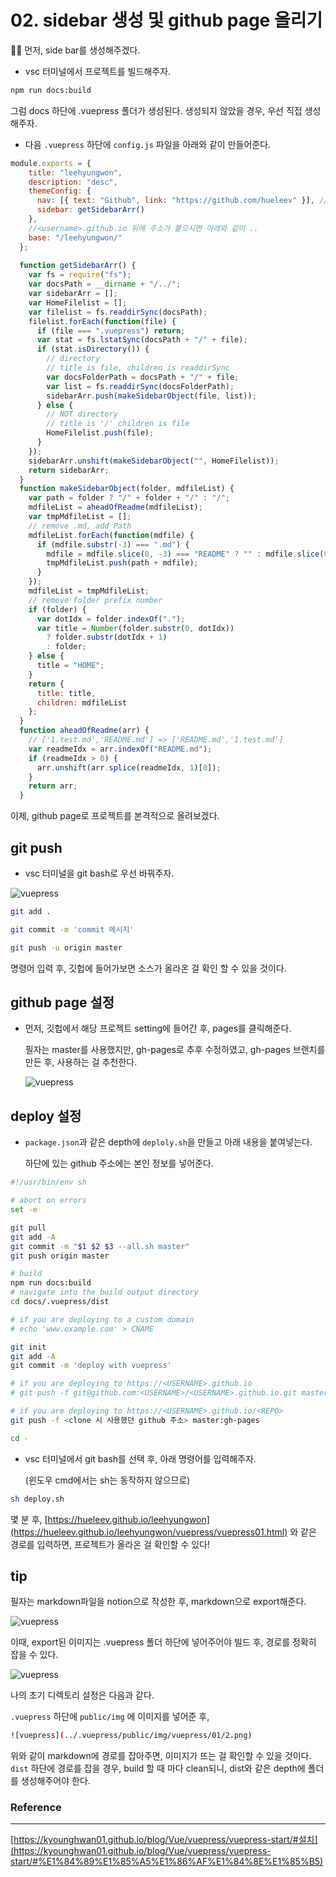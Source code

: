 # 02. sidebar 생성 및 github page 올리기

✍🏻 먼저, side bar를 생성해주겠다.

- vsc 터미널에서 프로젝트를 빌드해주자.

```bash
npm run docs:build
```

그럼 docs 하단에 .vuepress 폴더가 생성된다. 생성되지 않았을 경우, 우선 직접 생성해주자.

- 다음 `.vuepress` 하단에 `config.js` 파일을 아래와 같이 만들어준다.

```jsx
module.exports = {
    title: "leehyungwon",
    description: "desc",
    themeConfig: {
      nav: [{ text: "Github", link: "https://github.com/hueleev" }], // github주소
      sidebar: getSidebarArr()
    },
    //<username>.github.io 뒤에 주소가 붙으시면 아래와 같이 ..
    base: "/leehyungwon/"
  };
  
  function getSidebarArr() {
    var fs = require("fs");
    var docsPath = __dirname + "/../";
    var sidebarArr = [];
    var HomeFilelist = [];
    var filelist = fs.readdirSync(docsPath);
    filelist.forEach(function(file) {
      if (file === ".vuepress") return;
      var stat = fs.lstatSync(docsPath + "/" + file);
      if (stat.isDirectory()) {
        // directory
        // title is file, children is readdirSync
        var docsFolderPath = docsPath + "/" + file;
        var list = fs.readdirSync(docsFolderPath);
        sidebarArr.push(makeSidebarObject(file, list));
      } else {
        // NOT directory
        // title is '/' children is file
        HomeFilelist.push(file);
      }
    });
    sidebarArr.unshift(makeSidebarObject("", HomeFilelist));
    return sidebarArr;
  }
  function makeSidebarObject(folder, mdfileList) {
    var path = folder ? "/" + folder + "/" : "/";
    mdfileList = aheadOfReadme(mdfileList);
    var tmpMdfileList = [];
    // remove .md, add Path
    mdfileList.forEach(function(mdfile) {
      if (mdfile.substr(-3) === ".md") {
        mdfile = mdfile.slice(0, -3) === "README" ? "" : mdfile.slice(0, -3);
        tmpMdfileList.push(path + mdfile);
      }
    });
    mdfileList = tmpMdfileList;
    // remove folder prefix number
    if (folder) {
      var dotIdx = folder.indexOf(".");
      var title = Number(folder.substr(0, dotIdx))
        ? folder.substr(dotIdx + 1)
        : folder;
    } else {
      title = "HOME";
    }
    return {
      title: title,
      children: mdfileList
    };
  }
  function aheadOfReadme(arr) {
    // ['1.test.md','README.md'] => ['README.md','1.test.md']
    var readmeIdx = arr.indexOf("README.md");
    if (readmeIdx > 0) {
      arr.unshift(arr.splice(readmeIdx, 1)[0]);
    }
    return arr;
  }
```

이제, github page로 프로젝트를 본격적으로 올려보겠다.

## git push

- vsc 터미널을 git bash로 우선 바꿔주자.

![vuepress](../.vuepress/public/img/vuepress/02/1.png)

```bash
git add .
```

```bash
git commit -m 'commit 메시지'
```

```bash
git push -u origin master
```

명령어 입력 후, 깃헙에 들어가보면 소스가 올라온 걸 확인 할 수 있을 것이다.

## github page 설정

- 먼저, 깃헙에서 해당 프로젝트 setting에 들어간 후, pages를 클릭해준다.

    필자는 master를 사용했지만, gh-pages로 추후 수정하였고, gh-pages 브랜치를 만든 후, 사용하는 걸 추천한다.

    ![vuepress](../.vuepress/public/img/vuepress/02/2.png)

## deploy 설정

- `package.json`과 같은 depth에 `deploly.sh`을 만들고 아래 내용을 붙여넣는다.

    하단에 있는 github 주소에는 본인 정보를 넣어준다.

```bash
#!/usr/bin/env sh

# abort on errors
set -e

git pull
git add -A
git commit -m "$1 $2 $3 --all.sh master"
git push origin master

# build
npm run docs:build
# navigate into the build output directory
cd docs/.vuepress/dist

# if you are deploying to a custom domain
# echo 'www.example.com' > CNAME

git init
git add -A
git commit -m 'deploy with vuepress'

# if you are deploying to https://<USERNAME>.github.io
# git push -f git@github.com:<USERNAME>/<USERNAME>.github.io.git master

# if you are deploying to https://<USERNAME>.github.io/<REPO>
git push -f <clone 시 사용했던 github 주소> master:gh-pages

cd -
```

- vsc 터미널에서 git bash를 선택 후, 아래 명령어를 입력해주자.

    (윈도우 cmd에서는 sh는 동작하지 않으므로)

```bash
sh deploy.sh
```

몇 분 후, [https://hueleev.github.io/leehyungwon](https://hueleev.github.io/leehyungwon/vuepress/vuepress01.html) 와 같은 경로를 입력하면, 프로젝트가 올라온 걸 확인할 수 있다!

## tip

필자는 markdown파일을 notion으로 작성한 후, markdown으로 export해준다.

![vuepress](../.vuepress/public/img/vuepress/02/3.png)

이때, export된 이미지는 .vuepress 폴더 하단에 넣어주어야 빌드 후, 경로를 정확히 잡을 수 있다.

![vuepress](../.vuepress/public/img/vuepress/02/4.png)

나의 초기 디렉토리 설정은 다음과 같다.

`.vuepress` 하단에 `public/img` 에 이미지를 넣어준 후,

```bash
![vuepress](../.vuepress/public/img/vuepress/01/2.png)
```

위와 같이 markdown에 경로를 잡아주면, 이미지가 뜨는 걸 확인할 수 있을 것이다.
`dist` 하단에 경로를 잡을 경우, build 할 때 마다 clean되니, dist와 같은 depth에 폴더를 생성해주어야 한다.

### Reference

---

[https://kyounghwan01.github.io/blog/Vue/vuepress/vuepress-start/#설치](https://kyounghwan01.github.io/blog/Vue/vuepress/vuepress-start/#%E1%84%89%E1%85%A5%E1%86%AF%E1%84%8E%E1%85%B5)